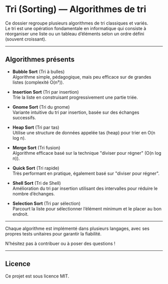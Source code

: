 # Tri (Sorting) — Algorithmes de tri

Ce dossier regroupe plusieurs algorithmes de tri classiques et variés.  
Le tri est une opération fondamentale en informatique qui consiste à réorganiser une liste ou un tableau d’éléments selon un ordre défini (souvent croissant).

---

## Algorithmes présents

- **Bubble Sort** (Tri à bulles)  
  Algorithme simple, pédagogique, mais peu efficace sur de grandes listes (complexité O(n²)).

- **Insertion Sort** (Tri par insertion)  
  Trie la liste en construisant progressivement une partie triée.

- **Gnome Sort** (Tri du gnome)  
  Variante intuitive du tri par insertion, basée sur des échanges successifs.

- **Heap Sort** (Tri par tas)  
  Utilise une structure de données appelée tas (heap) pour trier en O(n log n).

- **Merge Sort** (Tri fusion)  
  Algorithme efficace basé sur la technique "diviser pour régner" (O(n log n)).

- **Quick Sort** (Tri rapide)  
  Très performant en pratique, également basé sur "diviser pour régner".

- **Shell Sort** (Tri de Shell)  
  Amélioration du tri par insertion utilisant des intervalles pour réduire le nombre d’échanges.

- **Selection Sort** (Tri par sélection)  
  Parcourt la liste pour sélectionner l’élément minimum et le placer au bon endroit.

---

Chaque algorithme est implémenté dans plusieurs langages, avec ses propres tests unitaires pour garantir la fiabilité.

N’hésitez pas à contribuer ou à poser des questions !

---

## Licence

Ce projet est sous licence MIT.
